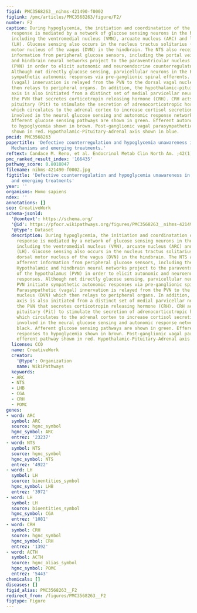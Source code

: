 ```yaml
---
figid: PMC3568263__nihms-421490-f0002
figlink: /pmc/articles/PMC3568263/figure/F2/
number: F2
caption: During hypoglycemia, the initiation and coordinatation of the counterregulatory
  response is mediated by a network of glucose sensing neurons in the hypothalamus,
  including the ventromedial nucleus (VMN), arcuate nucleus (ARC) and lateral hypothalamus
  (LH). Glucose sensing also occurs in the nucleus tractus solitarius (NTS) and dorsal
  motor nucleus of the vagus (DVN) in the hindbrain. The NTS also receives afferent
  information from peripheral glucose sensors, including the portal vein. Hypothalamic
  and hindbrain neural networks project to the paraventricular nucleus of the hypothalamus
  (PVN) in order to elicit autonomic and neuroendocrine counterregulatory responses.
  Although not directly glucose sensing, parvicellular neurons in the PVN initiate
  sympathetic autonomic responses via pre-ganglionic spinal efferents. Parasympathetic
  (vagal) innervation is relayed from the PVN to the dorsal vagal nucleus (DVN) which
  then relays to peripheral organs. In addition, the hypothalamic-pituitary-adrenal
  axis is also initiated from a distinct set of medial parvicellar neurons within
  the PVN that secretes corticotropin releasing hormone (CRH). CRH acts on the anterior
  pituitary (Pit) to stimulate the secretion of adrenocorticotropic hormone (ACTH)
  which circulates to the adrenal cortex to increase cortisol secretion. Interneurons
  involved in the neural glucose sensing and autonomic response network shown in black.
  Afferent glucose sensing pathways are shown in green. Efferent autonomic responses
  to hypoglycemia shown in brown. Post-ganglionic vagal parasympathetic efferent pathway
  shown in red. Hypothalamic-Pituitary-Adrenal axis shown in blue.
pmcid: PMC3568263
papertitle: 'Defective counterregulation and hypoglycemia unawareness in diabetes:
  Mechanisms and emerging treatments.'
reftext: Candace M. Reno, et al. Endocrinol Metab Clin North Am. ;42(1):15-38.
pmc_ranked_result_index: '166435'
pathway_score: 0.8018047
filename: nihms-421490-f0002.jpg
figtitle: 'Defective counterregulation and hypoglycemia unawareness in diabetes: Mechanisms
  and emerging treatments'
year: ''
organisms: Homo sapiens
ndex: ''
annotations: []
seo: CreativeWork
schema-jsonld:
  '@context': https://schema.org/
  '@id': https://pfocr.wikipathways.org/figures/PMC3568263__nihms-421490-f0002.html
  '@type': Dataset
  description: During hypoglycemia, the initiation and coordinatation of the counterregulatory
    response is mediated by a network of glucose sensing neurons in the hypothalamus,
    including the ventromedial nucleus (VMN), arcuate nucleus (ARC) and lateral hypothalamus
    (LH). Glucose sensing also occurs in the nucleus tractus solitarius (NTS) and
    dorsal motor nucleus of the vagus (DVN) in the hindbrain. The NTS also receives
    afferent information from peripheral glucose sensors, including the portal vein.
    Hypothalamic and hindbrain neural networks project to the paraventricular nucleus
    of the hypothalamus (PVN) in order to elicit autonomic and neuroendocrine counterregulatory
    responses. Although not directly glucose sensing, parvicellular neurons in the
    PVN initiate sympathetic autonomic responses via pre-ganglionic spinal efferents.
    Parasympathetic (vagal) innervation is relayed from the PVN to the dorsal vagal
    nucleus (DVN) which then relays to peripheral organs. In addition, the hypothalamic-pituitary-adrenal
    axis is also initiated from a distinct set of medial parvicellar neurons within
    the PVN that secretes corticotropin releasing hormone (CRH). CRH acts on the anterior
    pituitary (Pit) to stimulate the secretion of adrenocorticotropic hormone (ACTH)
    which circulates to the adrenal cortex to increase cortisol secretion. Interneurons
    involved in the neural glucose sensing and autonomic response network shown in
    black. Afferent glucose sensing pathways are shown in green. Efferent autonomic
    responses to hypoglycemia shown in brown. Post-ganglionic vagal parasympathetic
    efferent pathway shown in red. Hypothalamic-Pituitary-Adrenal axis shown in blue.
  license: CC0
  name: CreativeWork
  creator:
    '@type': Organization
    name: WikiPathways
  keywords:
  - ARC
  - NTS
  - LHB
  - CGA
  - CRH
  - POMC
genes:
- word: ARC
  symbol: ARC
  source: hgnc_symbol
  hgnc_symbol: ARC
  entrez: '23237'
- word: NTS
  symbol: NTS
  source: hgnc_symbol
  hgnc_symbol: NTS
  entrez: '4922'
- word: LH
  symbol: LH
  source: bioentities_symbol
  hgnc_symbol: LHB
  entrez: '3972'
- word: LH
  symbol: LH
  source: bioentities_symbol
  hgnc_symbol: CGA
  entrez: '1081'
- word: CRH
  symbol: CRH
  source: hgnc_symbol
  hgnc_symbol: CRH
  entrez: '1392'
- word: ACTH
  symbol: ACTH
  source: hgnc_alias_symbol
  hgnc_symbol: POMC
  entrez: '5443'
chemicals: []
diseases: []
figid_alias: PMC3568263__F2
redirect_from: /figures/PMC3568263__F2
figtype: Figure
---
```

